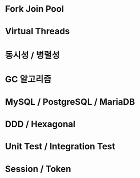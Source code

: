 # Fork Join Pool

# Virtual Threads

# 동시성 / 병렬성

# GC 알고리즘

# MySQL / PostgreSQL / MariaDB

# DDD / Hexagonal

# Unit Test / Integration Test

# Session / Token
